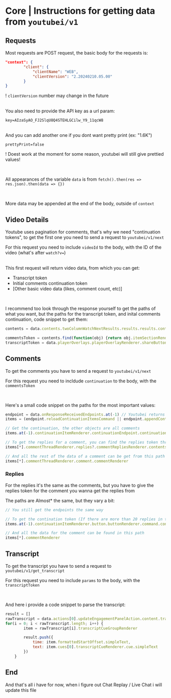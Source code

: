 # Core | Instructions for getting data from `youtubei/v1`

## Requests
Most requests are POST request, the basic body for the requests is:
```json
"context": {  
		"client": {
			"clientName": "WEB",
			"clientVersion": "2.20240210.05.00"
		}
}
```
! `clientVersion` number may change in the future

<br>
You also need to provide the API key as a url param:

`key=AIzaSyAO_FJ2SlqU8Q4STEHLGCilw_Y9_11qcW8`

<br>
And you can add another one if you dont want pretty print (ex: "1.6K")

`prettyPrint=false`

! Doest work at the moment for some reason, youtubei will still give prettied values!

<br>

All appearances of the variable `data` is from `fetch().then(res => res.json).then(data => {})`

<br>

More data may be appended at the end of the body, outside of `context`

## Video Details
Youtube uses pagination for comments, that's why we need "continuation tokens", to get the first one you need to send a request to `youtubei/v1/next`

For this request you need to include `videoId` to the body, with the ID of the video (what's after `watch?v=`)

<br>
This first request will return video data, from which you can get:

- Transcript token
- Initial comments continuation token
- \[Other basic video data (likes, comment count, etc)\]

<br>

I recommend too look through the response yourself to get the paths of what you want, but the paths for the transcript token, and inital comments continuation, code snippet to get them:
```js
contents = data.contents.twoColumnWatchNextResults.results.results.contents

commentsToken = contents.find(function(obj) {return obj.itemSectionRenderer?.targetId}).itemSectionRenderer.contents[0].continuationItemRenderer.continuationEndpoint.continuationCommand.token
transcriptToken = data.playerOverlays.playerOverlayRenderer.shareButton.buttonRenderer.navigationEndpoint.shareEntityServiceEndpoint.serializedShareEntity
```

## Comments
To get the comments you have to send a request to `youtubei/v1/next`

For this request you need to incldude `continuation` to the body, with the `commentsToken`

<br>

Here's a small code snippet on the paths for the most important values:
```js
endpoint = data.onResponseReceivedEndpoints.at(-1) // Youtubei returns two objects for the first two requests, this is to get the last one
items = (endpoint.reloadContinuationItemsCommand || endpoint.appendContinuationItemsAction).continuationItems

// Get the continuation, the other objects are all comments
items.at(-1).continuationItemRenderer.continuationEndpoint.continuationCommand.token

// To get the replies for a comment, you can find the replies token through this path
items[*].commentThreadRenderer.replies?.commentRepliesRenderer.contents[0].continuationItemRenderer.continuationEndpoint.continuationCommand.token

// And all the rest of the data of a comment can be get from this path
items[*].commentThreadRenderer.comment.commentRenderer
```

### Replies
For the replies it's the same as the comments, but you have to give the replies token for the comment you wanna get the replies from

The paths are Almost* the same, but they vary a bit:
```js
// You still get the endpoints the same way

// To get the contination token (If there are more than 20 replies in the parent comment)
items.at(-1).continuationItemRenderer.button.buttonRenderer.command.continuationCommand.token

// And all the data for the comment can be found in this path
items[*].commentRenderer
```

## Transcript
To get the transcript you have to send a request to `youtubei/v1/get_transcript`

For this request you need to include `params` to the body, with the `transcriptToken`

<br>

And here i provide a code snippet to parse the transcript:
```js
result = []
rawTranscript = data.actions[0].updateEngagementPanelAction.content.transcriptRenderer.body.transcriptBodyRenderer.cueGroups
for(i = 0; i < rawTranscript.length; i++) {
		item = rawTranscript[i].transcriptCueGroupRenderer

		result.push({
			time: item.formattedStartOffset.simpleText,
			text: item.cues[0].transcriptCueRenderer.cue.simpleText
		})
	}
```


## End
And that's all i have for now, when i figure out Chat Replay / Live Chat i will update this file
